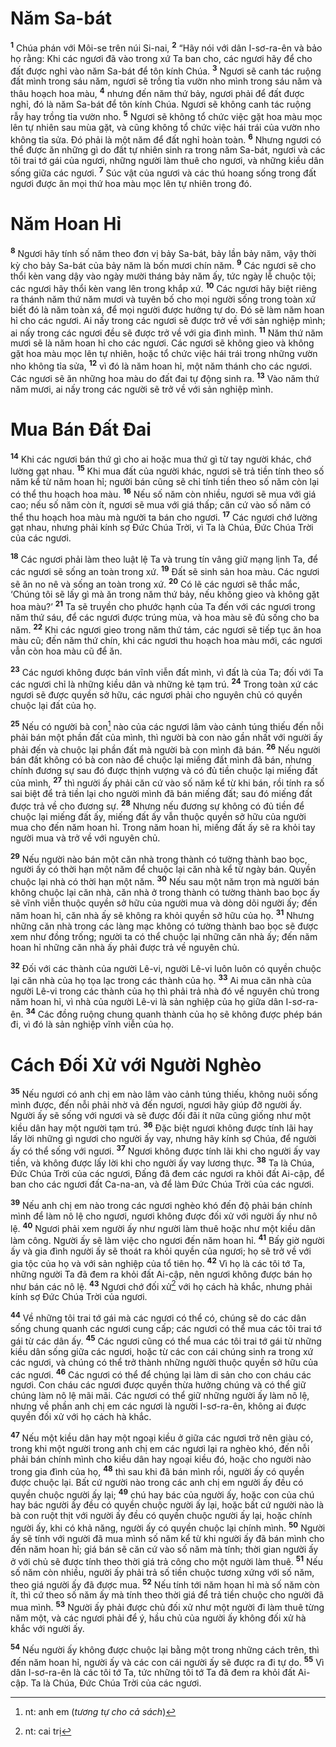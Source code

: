 # Năm Sa-bát

<sup><b>1</b></sup> Chúa phán với Môi-se trên núi Si-nai, <sup><b>2</b></sup> “Hãy nói với dân I-sơ-ra-ên và bảo họ rằng: Khi các ngươi đã vào trong xứ Ta ban cho, các ngươi hãy để cho đất được nghỉ vào năm Sa-bát để tôn kính Chúa. <sup><b>3</b></sup> Ngươi sẽ canh tác ruộng đất mình trong sáu năm, ngươi sẽ trồng tỉa vườn nho mình trong sáu năm và thâu hoạch hoa màu, <sup><b>4</b></sup> nhưng đến năm thứ bảy, ngươi phải để đất được nghỉ, đó là năm Sa-bát để tôn kính Chúa. Ngươi sẽ không canh tác ruộng rẫy hay trồng tỉa vườn nho. <sup><b>5</b></sup> Ngươi sẽ không tổ chức việc gặt hoa màu mọc lên tự nhiên sau mùa gặt, và cũng không tổ chức việc hái trái của vườn nho không tỉa sửa. Ðó phải là một năm để đất nghỉ hoàn toàn. <sup><b>6</b></sup> Nhưng ngươi có thể được ăn những gì do đất tự nhiên sinh ra trong năm Sa-bát, ngươi và các tôi trai tớ gái của ngươi, những người làm thuê cho ngươi, và những kiều dân sống giữa các ngươi. <sup><b>7</b></sup> Súc vật của ngươi và các thú hoang sống trong đất ngươi được ăn mọi thứ hoa màu mọc lên tự nhiên trong đó.

# Năm Hoan Hỉ

<sup><b>8</b></sup> Ngươi hãy tính số năm theo đơn vị bảy Sa-bát, bảy lần bảy năm, vậy thời kỳ cho bảy Sa-bát của bảy năm là bốn mươi chín năm. <sup><b>9</b></sup> Các ngươi sẽ cho thổi kèn vang dậy vào ngày mười tháng bảy năm ấy, tức ngày lễ chuộc tội; các ngươi hãy thổi kèn vang lên trong khắp xứ. <sup><b>10</b></sup> Các ngươi hãy biệt riêng ra thánh năm thứ năm mươi và tuyên bố cho mọi người sống trong toàn xứ biết đó là năm toàn xá, để mọi người được hưởng tự do. Ðó sẽ làm năm hoan hỉ cho các ngươi. Ai nấy trong các ngươi sẽ được trở về với sản nghiệp mình; ai nấy trong các ngươi đều sẽ được trở về với gia đình mình. <sup><b>11</b></sup> Năm thứ năm mươi sẽ là năm hoan hỉ cho các ngươi. Các ngươi sẽ không gieo và không gặt hoa màu mọc lên tự nhiên, hoặc tổ chức việc hái trái trong những vườn nho không tỉa sửa, <sup><b>12</b></sup> vì đó là năm hoan hỉ, một năm thánh cho các ngươi. Các ngươi sẽ ăn những hoa màu do đất đai tự động sinh ra. <sup><b>13</b></sup> Vào năm thứ năm mươi, ai nấy trong các người sẽ trở về với sản nghiệp mình.

# Mua Bán Ðất Ðai

<sup><b>14</b></sup> Khi các ngươi bán thứ gì cho ai hoặc mua thứ gì từ tay người khác, chớ lường gạt nhau. <sup><b>15</b></sup> Khi mua đất của người khác, ngươi sẽ trả tiền tính theo số năm kể từ năm hoan hỉ; người bán cũng sẽ chỉ tính tiền theo số năm còn lại có thể thu hoạch hoa màu. <sup><b>16</b></sup> Nếu số năm còn nhiều, ngươi sẽ mua với giá cao; nếu số năm còn ít, ngươi sẽ mua với giá thấp; căn cứ vào số năm có thể thu hoạch hoa màu mà người ta bán cho ngươi. <sup><b>17</b></sup> Các ngươi chớ lường gạt nhau, nhưng phải kính sợ Ðức Chúa Trời, vì Ta là Chúa, Ðức Chúa Trời của các ngươi.

<sup><b>18</b></sup> Các ngươi phải làm theo luật lệ Ta và trung tín vâng giữ mạng lịnh Ta, để các ngươi sẽ sống an toàn trong xứ. <sup><b>19</b></sup> Ðất sẽ sinh sản hoa màu. Các ngươi sẽ ăn no nê và sống an toàn trong xứ. <sup><b>20</b></sup> Có lẽ các ngươi sẽ thắc mắc, ‘Chúng tôi sẽ lấy gì mà ăn trong năm thứ bảy, nếu không gieo và không gặt hoa màu?’ <sup><b>21</b></sup> Ta sẽ truyền cho phước hạnh của Ta đến với các ngươi trong năm thứ sáu, để các ngươi được trúng mùa, và hoa màu sẽ đủ sống cho ba năm. <sup><b>22</b></sup> Khi các ngươi gieo trong năm thứ tám, các ngươi sẽ tiếp tục ăn hoa màu cũ; đến năm thứ chín, khi các ngươi thu hoạch hoa màu mới, các ngươi vẫn còn hoa màu cũ để ăn.

<sup><b>23</b></sup> Các ngươi không được bán vĩnh viễn đất mình, vì đất là của Ta; đối với Ta các ngươi chỉ là những kiều dân và những kẻ tạm trú. <sup><b>24</b></sup> Trong toàn xứ các ngươi sẽ được quyền sở hữu, các ngươi phải cho nguyên chủ có quyền chuộc lại đất của họ.

<sup><b>25</b></sup> Nếu có người bà con[^1-67e8bbb6-7cdf-4919-8aed-8e5b2757d83b] nào của các ngươi lâm vào cảnh túng thiếu đến nỗi phải bán một phần đất của mình, thì người bà con nào gần nhất với người ấy phải đến và chuộc lại phần đất mà người bà con mình đã bán. <sup><b>26</b></sup> Nếu người bán đất không có bà con nào để chuộc lại miếng đất mình đã bán, nhưng chính đương sự sau đó được thịnh vượng và có đủ tiền chuộc lại miếng đất của mình, <sup><b>27</b></sup> thì người ấy phải căn cứ vào số năm kể từ khi bán, rồi tính ra số sai biệt để trả tiền lại cho người mình đã bán miếng đất; sau đó miếng đất được trả về cho đương sự. <sup><b>28</b></sup> Nhưng nếu đương sự không có đủ tiền để chuộc lại miếng đất ấy, miếng đất ấy vẫn thuộc quyền sở hữu của người mua cho đến năm hoan hỉ. Trong năm hoan hỉ, miếng đất ấy sẽ ra khỏi tay người mua và trở về với nguyên chủ.

<sup><b>29</b></sup> Nếu người nào bán một căn nhà trong thành có tường thành bao bọc, người ấy có thời hạn một năm để chuộc lại căn nhà kể từ ngày bán. Quyền chuộc lại nhà có thời hạn một năm. <sup><b>30</b></sup> Nếu sau một năm trọn mà người bán không chuộc lại căn nhà, căn nhà ở trong thành có tường thành bao bọc ấy sẽ vĩnh viễn thuộc quyền sở hữu của người mua và dòng dõi người ấy; đến năm hoan hỉ, căn nhà ấy sẽ không ra khỏi quyền sở hữu của họ. <sup><b>31</b></sup> Nhưng những căn nhà trong các làng mạc không có tường thành bao bọc sẽ được xem như đồng trống; người ta có thể chuộc lại những căn nhà ấy; đến năm hoan hỉ những căn nhà ấy phải được trả về nguyên chủ.

<sup><b>32</b></sup> Ðối với các thành của người Lê-vi, người Lê-vi luôn luôn có quyền chuộc lại căn nhà của họ tọa lạc trong các thành của họ. <sup><b>33</b></sup> Ai mua căn nhà của người Lê-vi trong các thành của họ thì phải trả nhà đó về nguyên chủ trong năm hoan hỉ, vì nhà của người Lê-vi là sản nghiệp của họ giữa dân I-sơ-ra-ên. <sup><b>34</b></sup> Các đồng ruộng chung quanh thành của họ sẽ không được phép bán đi, vì đó là sản nghiệp vĩnh viễn của họ.

# Cách Ðối Xử với Người Nghèo

<sup><b>35</b></sup> Nếu ngươi có anh chị em nào lâm vào cảnh túng thiếu, không nuôi sống mình được, đến nỗi phải nhờ vả đến ngươi, ngươi hãy giúp đỡ người ấy. Người ấy sẽ sống với ngươi và sẽ được đối đãi ít nữa cũng giống như một kiều dân hay một người tạm trú. <sup><b>36</b></sup> Ðặc biệt ngươi không được tính lãi hay lấy lời những gì ngươi cho người ấy vay, nhưng hãy kính sợ Chúa, để người ấy có thể sống với ngươi. <sup><b>37</b></sup> Ngươi không được tính lãi khi cho người ấy vay tiền, và không được lấy lời khi cho người ấy vay lương thực. <sup><b>38</b></sup> Ta là Chúa, Ðức Chúa Trời của các ngươi, Ðấng đã đem các ngươi ra khỏi đất Ai-cập, để ban cho các ngươi đất Ca-na-an, và để làm Ðức Chúa Trời của các ngươi.

<sup><b>39</b></sup> Nếu anh chị em nào trong các ngươi nghèo khó đến độ phải bán chính mình để làm nô lệ cho ngươi, ngươi không được đối xử với người ấy như nô lệ. <sup><b>40</b></sup> Ngươi phải xem người ấy như người làm thuê hoặc như một kiều dân làm công. Người ấy sẽ làm việc cho ngươi đến năm hoan hỉ. <sup><b>41</b></sup> Bấy giờ người ấy và gia đình người ấy sẽ thoát ra khỏi quyền của ngươi; họ sẽ trở về với gia tộc của họ và với sản nghiệp của tổ tiên họ. <sup><b>42</b></sup> Vì họ là các tôi tớ Ta, những người Ta đã đem ra khỏi đất Ai-cập, nên ngươi không được bán họ như bán các nô lệ. <sup><b>43</b></sup> Ngươi chớ đối xử[^2-67e8bbb6-7cdf-4919-8aed-8e5b2757d83b] với họ cách hà khắc, nhưng phải kính sợ Ðức Chúa Trời của ngươi.

<sup><b>44</b></sup> Về những tôi trai tớ gái mà các ngươi có thể có, chúng sẽ do các dân sống chung quanh các ngươi cung cấp; các ngươi có thể mua các tôi trai tớ gái từ các dân ấy. <sup><b>45</b></sup> Các ngươi cũng có thể mua các tôi trai tớ gái từ những kiều dân sống giữa các ngươi, hoặc từ các con cái chúng sinh ra trong xứ các ngươi, và chúng có thể trở thành những người thuộc quyền sở hữu của các ngươi. <sup><b>46</b></sup> Các ngươi có thể để chúng lại làm di sản cho con cháu các ngươi. Con cháu các ngươi được quyền thừa hưởng chúng và có thể giữ chúng làm nô lệ mãi mãi. Các ngươi có thể giữ những người ấy làm nô lệ, nhưng về phần anh chị em các ngươi là người I-sơ-ra-ên, không ai được quyền đối xử với họ cách hà khắc.

<sup><b>47</b></sup> Nếu một kiều dân hay một ngoại kiều ở giữa các ngươi trở nên giàu có, trong khi một người trong anh chị em các ngươi lại ra nghèo khó, đến nỗi phải bán chính mình cho kiều dân hay ngoại kiều đó, hoặc cho người nào trong gia đình của họ, <sup><b>48</b></sup> thì sau khi đã bán mình rồi, người ấy có quyền được chuộc lại. Bất cứ người nào trong các anh chị em người ấy đều có quyền chuộc người ấy lại; <sup><b>49</b></sup> chú hay bác của người ấy, hoặc con của chú hay bác người ấy đều có quyền chuộc người ấy lại, hoặc bất cứ người nào là bà con ruột thịt với người ấy đều có quyền chuộc người ấy lại, hoặc chính người ấy, khi có khả năng, người ấy có quyền chuộc lại chính mình. <sup><b>50</b></sup> Người ấy sẽ tính với người đã mua mình số năm kể từ khi người ấy đã bán mình cho đến năm hoan hỉ; giá bán sẽ căn cứ vào số năm mà tính; thời gian người ấy ở với chủ sẽ được tính theo thời giá trả công cho một người làm thuê. <sup><b>51</b></sup> Nếu số năm còn nhiều, người ấy phải trả số tiền chuộc tương xứng với số năm, theo giá người ấy đã được mua. <sup><b>52</b></sup> Nếu tính tới năm hoan hỉ mà số năm còn ít, thì cứ theo số năm ấy mà tính theo thời giá để trả tiền chuộc cho người đã mua mình. <sup><b>53</b></sup> Người ấy phải được chủ đối xử như một người đi làm thuê từng năm một, và các ngươi phải để ý, hầu chủ của người ấy không đối xử hà khắc với người ấy.

<sup><b>54</b></sup> Nếu người ấy không được chuộc lại bằng một trong những cách trên, thì đến năm hoan hỉ, người ấy và các con cái người ấy sẽ được ra đi tự do. <sup><b>55</b></sup> Vì dân I-sơ-ra-ên là các tôi tớ Ta, tức những tôi tớ Ta đã đem ra khỏi đất Ai-cập. Ta là Chúa, Ðức Chúa Trời của các ngươi.

[^1-67e8bbb6-7cdf-4919-8aed-8e5b2757d83b]: nt: anh em (_tương tự cho cả sách_)

[^2-67e8bbb6-7cdf-4919-8aed-8e5b2757d83b]: nt: cai trị
